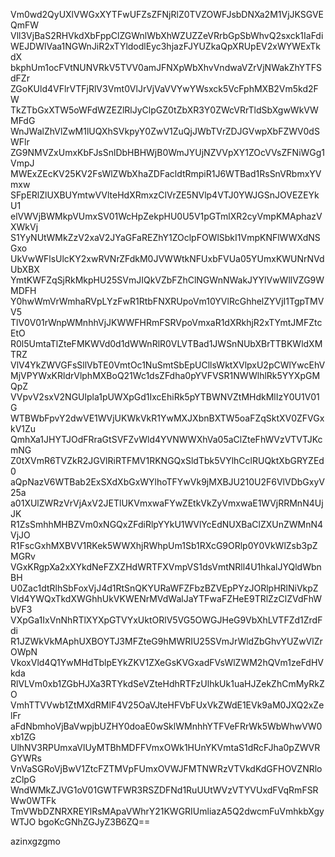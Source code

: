 Vm0wd2QyUXlVWGxXYTFwUFZsZFNjRlZ0TVZOWFJsbDNXa2M1VjJKSGVEQmFW
Vll3VjBaS2RHVkdXbFppClZGWnlWbXhWZUZZeVRrbGpSbWhvQ2sxck1IaFdi
WEJDWlVaa1NGWnJiR2xTYldodlEyc3hjazFJYUZkaQpXRUpEV2xWYWExTkdX
bkphUm1ocFVtNUNVRkV5TVV0amJFNXpWbXhvVndwaVZrVjNWakZhYTFSdFZr
ZGoKUld4VFlrVTFjRlV3Vmt0VlJrVjVaVVYwYWsxck5VcFphMXB2Vm5kd2FW
TkZTbGxXTW5oWFdWZEZlRlJyClpGZ0tZbXR3Y0ZWcVRrTldSbXgwWkVWMFdG
WnJWalZhVlZwM1lUQXhSVkpyY0ZwV1ZuQjJWbTVrZDJGVwpXbFZWV0dSWFlr
ZG9NMVZxUmxKbFJsSnlDbHBHWjB0WmJYUjNZVVpXY1ZOcVVsZFNiWGg1VmpJ
MWExZEcKV25KV2FsWlZWbXhaZDFacldtRmpiR1J6WTBad1RsSnVRbmxYVmxw
SFpERlZlUXBUYmtwVVlteHdXRmxzClVrZE5NVlp4VTJ0YWJGSnJOVEZEYkU1
elVWVjBWMkpVUmxSV01WcHpZekpHU0U5V1pGTmlXR2cyVmpKMAphazVXWkVj
S1YyNUtWMkZzV2xaV2JYaGFaREZhY1ZOclpFOWlSbkI1VmpKNFlWWXdNSGxo
UkVwWFlsUlcKY2xwRVNrZFdkM0JVWWtkNFUxbFVUa05YUmxKWUNrNVdUbXBX
YmtKWFZqSjRkMkpHU25SVmJIQkVZbFZhClNGWnNWakJYYlVwWllVZG9WMDFH
Y0hwWmVrWmhaRVpLYzFwR1RtbFNXRUpoVm10YVlRcGhhelZYVjI1TgpTMVV5
TlV0V01rWnpWMnhhVjJKWWFHRmFSRVpoVmxaR1dXRkhjR2xTYmtJMFZtcEtO
R0l5UmtaTlZteFMKWVd0d1dWWnRlR0VLVTBad1JWSnNUbXBrTTBKWldXMTRZ
VlV4YkZWVGFsSllVbTE0VmtOc1NuSmtSbEpUCllsWktXVlpxU2pCWlYwcEhV
MjVPYWxKRldrVlphMXBoQ21Wc1dsZFdha0pYVFVSR1NWWlhlRk5YYXpGMQpZ
VVpvV2sxV2NGUlpla1pUWXpGd1IxcEhiRk5pYTBWNVZtMHdkMlIzY0U1V01G
WTBWbFpvY2dwVE1WVjUKWkVkR1YwMXJXbnBXTW5oaFZqSktXV0ZFVGxkV1Zu
QmhXa1JHYTJOdFRraGtSVFZvWld4YVNWWXhVa05aClZteFhWVzVTVTJKcmNG
Z0tXVmR6TVZkR2JGVlRiRTFMV1RKNGQxSldTbk5VYlhCclRUQktXbGRYZEd0
aQpNazV6WTBab2ExSXdXbGxWYlhoTFYwVk9jMXBJU210U2F6VlVDbGxyV25a
a01XUlZWRzVrVjAxV2JETlUKVmxwaFYwZEtkVkZyVmxwaE1WVjRRMnN4UjJK
R1ZsSmhhMHBZVm0xNGQxZFdiRlpYYkU1WVlYcEdNUXBaClZXUnZWMnN4VjJO
R1FscGxhMXBVV1RKek5WWXhjRWhpUm1Sb1RXcG9ORlp0Y0VkWlZsb3pZMGRv
VGxKRgpXa2xXYkdNeFZXZHdWRTFXVmpVS1dsVmtNRll4U1hkalJYQldWbnBH
U0Zac1dtRlhSbFoxVjJ4d1RtSnQKYURaWFZFbzBZVEpPYzJORlpHRlNiVkpZ
Vld4YWQxTkdXWGhhUkVKWENrMVdWalJaYTFwaFZHeE9TRlZzClZVdFhWbVF3
VXpGa1IxVnNhRTlXYXpGTVYxUktORlV5VG5OWGJHeG9VbXhLVTFZd1ZrdFdi
R1JZWkVkMAphUXBOYTJ3MFZteG9hMWRIU25SVmJrWldZbGhvYUZwVlZrOWpN
VkoxVld4Q1YwMHdTblpEYkZKV1ZXeGsKVGxadFVsWlZWM2hQVm1zeFdHVkda
RlVLVm0xb1ZGbHJXa3RTYkdSeVZteHdhRTFzUlhkUk1uaHJZekZhCmMyRkZO
VmhTTVVwb1ZtMXdRMlF4V25OaVJteHFVbFUxVkZWdE1EVk9aM0JXQ2xZelFr
aFdNbmhoVjBaVwpjbUZHY0doaE0wSklWMnhhYTFVeFRrWk5WbWhwVW0xb1ZG
UlhNV3RPUmxaVlUyMTBhMDFFVmxOWk1HUnYKVmtaS1dRcFJha0pZWVRGYWRs
VnVaSGRoVjBwV1ZtcFZTMVpFUmxOVWJFMTNWRzVTVkdKdGFHOVZNRlozClpG
WndWMkZJVG1oV01GWTFWR3RSZDFNd1RuUUtWVzVTYVUxdFVqRmFSRWw0WTFk
TmVWbDZNRXREYlRsMApaVWhrY21KWGRIUmliazA5Q2dwcmFuVmhkbXgyWTJO
bgoKcGNhZGJyZ3B6ZQ==

azinxgzgmo